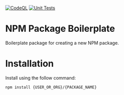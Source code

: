 [![CodeQL](https://github.com/LukeStanbery89/npm-package-boilerplate/actions/workflows/codeql-analysis.yml/badge.svg)](https://github.com/LukeStanbery89/npm-package-boilerplate/actions/workflows/codeql-analysis.yml)
[![Unit Tests](https://github.com/LukeStanbery89/npm-package-boilerplate/actions/workflows/unit-tests.yml/badge.svg)](https://github.com/LukeStanbery89/npm-package-boilerplate/actions/workflows/unit-tests.yml)

# NPM Package Boilerplate
Boilerplate package for creating a new NPM package.

# Installation
Install using the follow command:

```
npm install {USER_OR_ORG}/{PACKAGE_NAME}
```
